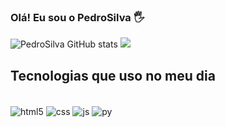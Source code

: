 ### Olá! Eu sou o PedroSilva 🖐️

![PedroSilva GitHub stats](https://github-readme-stats.vercel.app/api?username=DevSiilva&show_icons=true&theme=highcontrast)
<img src="https://github-readme-stats.vercel.app/api/top-langs/?username=DevSiilva&layout=compact&langs_count=16&theme=highcontrast"/>

## Tecnologias que uso no meu dia

<div style="display: inline_block"><br/>
   <img align="center" alt="html5" src="https://img.shields.io/badge/HTML5-E34F26?style=for-the-badge&logo=html5&logoColor=white" />
   <img align="center" alt="css" src="https://img.shields.io/badge/CSS3-1572B6?style=for-the-badge&logo=css3&logoColor=white" />
   <img align="center" alt="js" src="https://img.shields.io/badge/JavaScript-F7DF1E?style=for-the-badge&logo=javascript&logoColor=black" />
   <img align="center" alt="py" src="https://img.shields.io/badge/Python-14354C?style=for-the-badge&logo=python&logoColor=white" />
<div>
